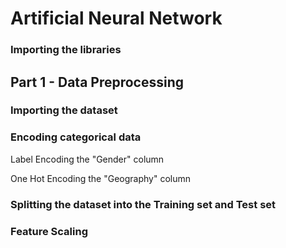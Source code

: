 # Artificial Neural Network

### Importing the libraries

## Part 1 - Data Preprocessing

### Importing the dataset

### Encoding categorical data

Label Encoding the "Gender" column

One Hot Encoding the "Geography" column

### Splitting the dataset into the Training set and Test set

### Feature Scaling